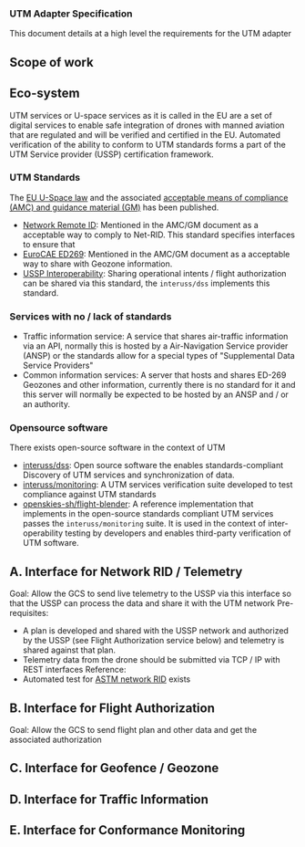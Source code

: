 ### UTM Adapter Specification

This document details at a high level the requirements for the UTM adapter 
## Scope of work 

## Eco-system 
UTM services or U-space services as it is called in the EU are a set of digital services to enable safe integration of drones with manned aviation that are regulated and will be verified and certified in the EU. Automated verification of the ability to conform to UTM standards forms a part of the UTM Service provider (USSP) certification framework. 

### UTM Standards 
The [EU U-Space law](https://eur-lex.europa.eu/legal-content/EN/TXT/?uri=CELEX%3A32021R0664) and the associated [acceptable means of compliance (AMC) and guidance material (GM)](https://www.easa.europa.eu/en/document-library/acceptable-means-of-compliance-and-guidance-materials/amc-and-gm-implementing) has been published. 
- [Network Remote ID](https://www.astm.org/f3411-22a.html): Mentioned in the AMC/GM document as a acceptable way to comply to Net-RID. This standard specifies interfaces to ensure that 
- [EuroCAE ED269](https://eurocae.net/news/posts/2020/june/ed-269-minimum-operational-performance-standard-for-uas-geo-fencing/): Mentioned in the AMC/GM document as a acceptable way to share with Geozone information.
- [USSP Interoperability](https://www.astm.org/f3548-21.html): Sharing operational intents / flight authorization can be shared via this standard, the `interuss/dss` implements this standard. 

### Services with no / lack of standards
- Traffic information service: A service that shares air-traffic information via an API, normally this is hosted by a Air-Navigation Service provider (ANSP) or the standards allow for a special types of "Supplemental Data Service Providers"
- Common information services: A server that hosts and shares ED-269 Geozones and other information, currently there is no standard for it and this server will normally be expected to be hosted by an ANSP and / or an authority. 

### Opensource software 
There exists open-source software in the context of UTM 
- [interuss/dss](https://github.com/interuss/dss): Open source software the enables standards-compliant Discovery of UTM services and synchronization of data. 
- [interuss/monitoring](https://github.com/interuss/monitoring): A UTM services verification suite developed to test compliance against UTM standards
- [openskies-sh/flight-blender](https://github.com/openskies-sh/flight-blender): A reference implementation that implements in the open-source standards compliant UTM services passes the `interuss/monitoring` suite. It is used in the context of inter-operability testing by developers and enables third-party verification of UTM software. 

## A. Interface for Network RID / Telemetry

Goal: Allow the GCS to send live telemetry to the USSP via this interface so that the USSP can process the data and share it with the UTM network
Pre-requisites: 
- A plan is developed and shared with the USSP network and authorized by the USSP (see Flight Authorization service below) and telemetry is shared against that plan. 
- Telemetry data from the drone should be submitted via TCP / IP with REST interfaces
Reference: 
- Automated test for [ASTM network RID](https://github.com/interuss/monitoring/blob/main/monitoring/uss_qualifier/suites/astm/netrid/f3411_22a.yaml) exists



## B. Interface for Flight Authorization
Goal: Allow the GCS to send flight plan and other data and get the associated authorization 


## C. Interface for Geofence / Geozone

## D. Interface for Traffic Information

## E. Interface for Conformance Monitoring